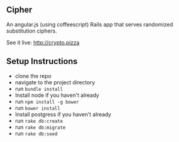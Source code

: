## Cipher

An angular.js (using coffeescript) Rails app that serves randomized substitution ciphers.

See it live: http://crypto.pizza

## Setup Instructions

- clone the repo
- navigate to the project directory
- run `bundle install`
- Install node if you haven't already
- run `npm install -g bower`
- run `bower install`
- Install postgress if you haven't already
- run `rake db:create`
- run `rake db:migrate`
- run `rake db:seed`

